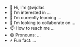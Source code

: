 - 👋 Hi, I’m @wjdlas
- 👀 I’m interested in ...
- 🌱 I’m currently learning ...
- 💞️ I’m looking to collaborate on ...
- 📫 How to reach me ...
- 😄 Pronouns: ...
- ⚡ Fun fact: ...

<!---
wjdlas/wjdlas is a ✨ special ✨ repository because its `README.md` (this file) appears on your GitHub profile.
You can click the Preview link to take a look at your changes.
--->
